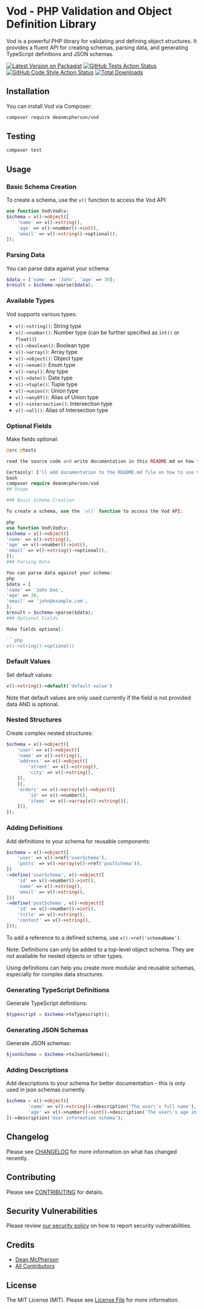# Vod - PHP Validation and Object Definition Library

Vod is a powerful PHP library for validating and defining object structures. It provides a fluent API for creating schemas, parsing data, and generating TypeScript definitions and JSON schemas.

[![Latest Version on Packagist](https://img.shields.io/packagist/v/deanmcpherson/vod.svg?style=flat-square)](https://packagist.org/packages/deanmcpherson/vod)
[![GitHub Tests Action Status](https://img.shields.io/github/actions/workflow/status/deanmcpherson/vod/run-tests.yml?branch=main&label=tests&style=flat-square)](https://github.com/deanmcpherson/vod/actions?query=workflow%3Arun-tests+branch%3Amain)
[![GitHub Code Style Action Status](https://img.shields.io/github/actions/workflow/status/deanmcpherson/vod/fix-php-code-style-issues.yml?branch=main&label=code%20style&style=flat-square)](https://github.com/deanmcpherson/vod/actions?query=workflow%3A"Fix+PHP+code+style+issues"+branch%3Amain)
[![Total Downloads](https://img.shields.io/packagist/dt/deanmcpherson/vod.svg?style=flat-square)](https://packagist.org/packages/deanmcpherson/vod)


## Installation

You can install Vod via Composer:

```bash
composer require deanmcpherson/vod
```
## Testing

```bash
composer test
```
## Usage

### Basic Schema Creation

To create a schema, use the `v()` function to access the Vod API:

```php
use function Vod\Vod\v;
$schema = v()->object([
    'name' => v()->string(),
    'age' => v()->number()->int(),
    'email' => v()->string()->optional(),
]);
```

### Parsing Data

You can parse data against your schema:

```php
$data = ['name' => 'John', 'age' => 30];
$result = $schema->parse($data);
```


### Available Types

Vod supports various types:

- `v()->string()`: String type
- `v()->number()`: Number type (can be further specified as `int()` or `float()`)
- `v()->boolean()`: Boolean type
- `v()->array()`: Array type
- `v()->object()`: Object type
- `v()->enum()`: Enum type
- `v()->any()`: Any type
- `v()->date()`: Date type
- `v()->tuple()`: Tuple type
- `v()->union()`: Union type
- `v()->anyOf()`: Alias of Union type
- `v()->intersection()`: Intersection type
- `v()->all()`: Alias of Intersection type

### Optional Fields

Make fields optional:

```php
@src @tests 

read the source code and write documentation in this README.md on how to use Vod

Certainly! I'll add documentation to the README.md file on how to use Vod based on the source code provided. Here's the updated README.md with usage instructions:
bash
composer require deanmcpherson/vod
## Usage

### Basic Schema Creation

To create a schema, use the `v()` function to access the Vod API:

php
use function Vod\Vod\v;
$schema = v()->object([
'name' => v()->string(),
'age' => v()->number()->int(),
'email' => v()->string()->optional(),
]);
### Parsing Data

You can parse data against your schema:
php
$data = [
'name' => 'John Doe',
'age' => 30,
'email' => 'john@example.com',
];
$result = $schema->parse($data);
### Optional Fields

Make fields optional:

```php
v()->string()->optional()
```
### Default Values

Set default values:

```php
v()->string()->default('default value')
```
Note that default values are only used currently if the field is not provided data AND is optional.


### Nested Structures

Create complex nested structures:

```php
$schema = v()->object([
    'user' => v()->object([
    'name' => v()->string(),
    'address' => v()->object([
        'street' => v()->string(),
        'city' => v()->string(),
    ]),
    ]),
    'orders' => v()->array(v()->object([
        'id' => v()->number(),
        'items' => v()->array(v()->string()),
    ])),
]);
```

### Adding Definitions

Add definitions to your schema for reusable components:

```php
$schema = v()->object([
    'user' => v()->ref('userSchema'),
    'posts' => v()->array(v()->ref('postSchema')),
])
->define('userSchema', v()->object([
    'id' => v()->number()->int(),
    'name' => v()->string(),
    'email' => v()->string(),
]))
->define('postSchema', v()->object([
    'id' => v()->number()->int(),
    'title' => v()->string(),
    'content' => v()->string(),
]));
```
To add a reference to a defined schema, use `v()->ref('schemaName')`.

Note: Definitions can only be added to a top-level object schema. They are not available for nested objects or other types.

Using definitions can help you create more modular and reusable schemas, especially for complex data structures.

### Generating TypeScript Definitions

Generate TypeScript definitions:

```php
$typescript = $schema->toTypescript();
```

### Generating JSON Schemas

Generate JSON schemas:

```php
$jsonSchema = $schema->toJsonSchema();
```

### Adding Descriptions

Add descriptions to your schema for better documentation - this is only used in json schemas currently.

```php
$schema = v()->object([
        'name' => v()->string()->description('The user\'s full name'),
        'age' => v()->number()->int()->description('The user\'s age in years'),
])->description('User information schema');
```


## Changelog

Please see [CHANGELOG](CHANGELOG.md) for more information on what has changed recently.

## Contributing

Please see [CONTRIBUTING](CONTRIBUTING.md) for details.

## Security Vulnerabilities

Please review [our security policy](../../security/policy) on how to report security vulnerabilities.

## Credits

- [Dean McPherson](https://github.com/deanmcpherson)
- [All Contributors](../../contributors)

## License

The MIT License (MIT). Please see [License File](LICENSE.md) for more information.
